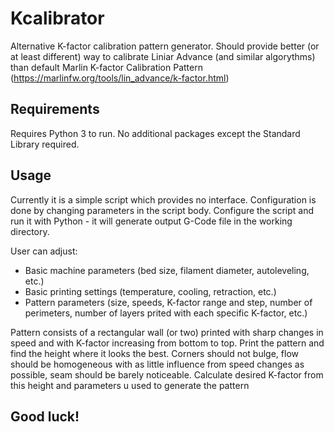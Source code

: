 # Kcalibrator
Alternative K-factor calibration pattern generator.
Should provide better (or at least different) way to calibrate Liniar Advance (and similar algorythms) than default Marlin K-factor Calibration Pattern (https://marlinfw.org/tools/lin_advance/k-factor.html)

## Requirements
Requires Python 3 to run.
No additional packages except the Standard Library required.

## Usage
Currently it is a simple script which provides no interface. Configuration is done by changing parameters in the script body.
Configure the script and run it with Python - it will generate output G-Code file in the working directory.

User can adjust:
- Basic machine parameters (bed size, filament diameter, autoleveling, etc.)
- Basic printing settings (temperature, cooling, retraction, etc.)
- Pattern parameters (size, speeds, K-factor range and step, number of perimeters, number of layers prited with each specific K-factor, etc.)

Pattern consists of a rectangular wall (or two) printed with sharp changes in speed and with K-factor increasing from bottom to top.
Print the pattern and find the height where it looks the best. Corners should not bulge, flow should be homogeneous with as little influence from speed changes as possible, seam should be barely noticeable. Calculate desired K-factor from this height and parameters u used to generate the pattern

## Good luck!
